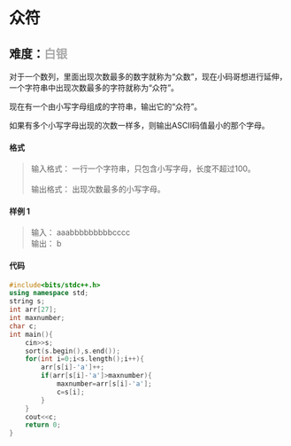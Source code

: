 # <font face ="黑体">众符</font>
## 难度：<font face ="黑体" font color="#A9A9A9">白银</font>
对于一个数列，里面出现次数最多的数字就称为“众数”，现在小码哥想进行延伸，一个字符串中出现次数最多的字符就称为“众符”。

现在有一个由小写字母组成的字符串，输出它的“众符”。

如果有多个小写字母出现的次数一样多，则输出ASCII码值最小的那个字母。

#### 格式
>输入格式：
一行一个字符串，只包含小写字母，长度不超过100。<br>
<br>输出格式：
出现次数最多的小写字母。

#### 样例 1
>输入：
aaabbbbbbbbbcccc<br>
输出：
b


#### 代码
```C++
#include<bits/stdc++.h> 
using namespace std;
string s;
int arr[27];
int maxnumber;
char c;
int main(){
    cin>>s;
    sort(s.begin(),s.end());
    for(int i=0;i<s.length();i++){
        arr[s[i]-'a']++;
        if(arr[s[i]-'a']>maxnumber){
            maxnumber=arr[s[i]-'a'];
            c=s[i];
        }
    }
    cout<<c;
    return 0;
}
```